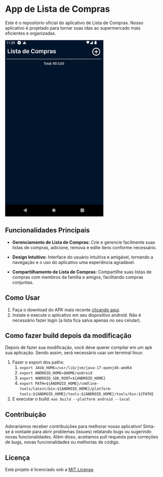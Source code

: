 # App de Lista de Compras

Este é o repositório oficial do aplicativo de Lista de Compras. Nosso aplicativo é projetado para tornar suas idas ao supermercado mais eficientes e organizadas.

![Gif Mobile](.github/mobile.gif)

<!--
Possível melhoria:
  - marcar itens já coletados (ou tachar os itens que tiverem com preço e deixar "normal" os que tiverem sem preço)  
-->

## Funcionalidades Principais

- **Gerenciamento de Lista de Compras:** Crie e gerencie facilmente suas listas de compras, adicione, remova e edite itens conforme necessário.

- **Design Intuitivo:** Interface do usuário intuitiva e amigável, tornando a navegação e o uso do aplicativo uma experiência agradável.

- **Compartilhamento de Lista de Compras:** Compartilhe suas listas de compras com membros da família e amigos, facilitando compras conjuntas.

## Como Usar

1. Faça o download do APK mais recente [clicando aqui](https://github.com/StephHoel/lista-compras-mobile/releases/download/v1.2.7/lista-compras-v1.2.7.apk).
2. Instale e execute o aplicativo em seu dispositivo android. Não é necessário fazer login (a lista fica salva apenas no seu celular).

## Como fazer build depois da modificação

Depois de fazer sua modificação, você deve querer compilar em um apk sua aplicação. Sendo assim, será necessário usar um terminal linux:

1. Fazer o export dos paths:
   1. `export JAVA_HOME=/usr/lib/jvm/java-17-openjdk-amd64`
   2. `export ANDROID_HOME=$HOME/android`
   3. `export ANDROID_SDK_ROOT=${ANDROID_HOME}`
   4. `export PATH=${ANDROID_HOME}/cmdline-tools/latest/bin:${ANDROID_HOME}/platform-tools:${ANDROID_HOME}/tools:${ANDROID_HOME}/tools/bin:${PATH}`
2. E executar o build: `eas build --platform android --local`

## Contribuição

Adoraríamos receber contribuições para melhorar nosso aplicativo! Sinta-se à vontade para abrir problemas (issues) relatando bugs ou sugerindo novas funcionalidades. Além disso, aceitamos pull requests para correções de bugs, novas funcionalidades ou melhorias de código.

## Licença

Este projeto é licenciado sob a [MIT License](LICENSE).
